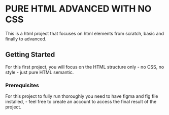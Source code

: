 # PURE HTML ADVANCED WITH NO CSS 

This is a html project that focuses on html elements from scratch, basic and finally to advanced.

## Getting Started

For this first project, you will focus on the HTML structure only - no CSS, no style - just pure HTML semantic.

### Prerequisites

For this project to fully run thoroughly you need to have figma and fig file installed, - feel free to create an account to access the final result of the project.


